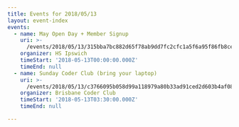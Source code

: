 ```yaml
---
title: Events for 2018/05/13
layout: event-index
events:
  - name: May Open Day + Member Signup
    uri: >-
      /events/2018/05/13/315bba7bc882d65f78ab9dd7fc2cfc1a5f6a95f86fb8ce02b26e413ab5d8df66
    organizer: HS Ipswich
    timeStart: '2018-05-13T00:00:00.000Z'
    timeEnd: null
  - name: Sunday Coder Club (bring your laptop)
    uri: >-
      /events/2018/05/13/c3766095b058d99a118979a80b33ad91ced2d603b4af083bb9498f6b499b13b7
    organizer: Brisbane Coder Club
    timeStart: '2018-05-13T03:30:00.000Z'
    timeEnd: null

---
```

